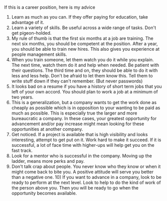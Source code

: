  If this is a career position, here is my advice

1) Learn as much as you can.  If they offer paying for education, take advantage of it.
2) Learn a variety of skills.  Be useful across a wide range of tasks.  Don't get pigeon-holded.
3) My rule of thumb is that the first six months at a job are training.  The next six months, you should be competent at the position.  After a year, you should be able to train new hires.  This also gives you experience at people management skills.
4) When you train someone, let them watch you do it while you explain.  The next time, watch them do it and help when needed.  Be patient with their questions.  The third time and on, they should be able to do it with less and less help.  Don't be afraid to let them know this.  Tell them to write stuff down if they can't remember. (But never passwords)
5) It looks bad on a resume if you have a history of short term jobs that you left of your own accord.  You should plan to work a job at a minimum of two years.
6) This is a generalization, but a company wants to get the work done as cheaply as possible which is in opposition to your wanting to be paid as much as possible.  This is especially true the larger and more bureaucratic a company.  In these cases, your greatest opportunity for advancement and/or pay increase might mean looking for these opportunities at another company.
7) Get noticed.  If a project is available that is high visibility and looks interesting, attempt to get put on it.  Work hard to make it succeed.  If it is successful, a lot of face time with higher-ups will help get you on the fast track.
8) Look for a mentor who is successful in the company.  Moving up the ladder, means more perks and pay.
9) Don't talk crap about people.  You never know who they know or when it might come back to bite you.  A positive attitude will serve you better than a negative one.  10) If you want to advance in a company, look to be ready to perform at the next level.  Look to help to do the kind of work of the person above you.  Then you will be ready to go when the opportunity becomes available. 